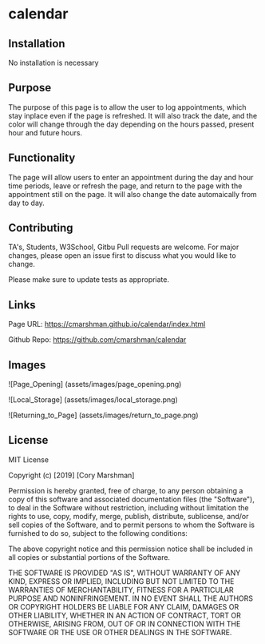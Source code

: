 # calendar

## Installation

No installation is necessary

## Purpose
The purpose of this page is to allow the user to log appointments, which stay inplace even if the page is refreshed. It will also track the date, and the color will change through the day depending on the hours passed, present hour and future hours. 

## Functionality
The page will allow users to enter an appointment during the day and hour time periods, leave or refresh the page, and return to the page with the appointment still on the page. It will also change the date automaically from day to day. 

## Contributing
TA's, Students, W3School, Gitbu
Pull requests are welcome. For major changes, please open an issue first to discuss what you would like to change.

Please make sure to update tests as appropriate.

## Links
Page URL: https://cmarshman.github.io/calendar/index.html

Github Repo: https://github.com/cmarshman/calendar

## Images

![Page_Opening] (assets/images/page_opening.png)

![Local_Storage] (assets/images/local_storage.png)

![Returning_to_Page] (assets/images/return_to_page.png)


## License
MIT License

Copyright (c) [2019] [Cory Marshman]

Permission is hereby granted, free of charge, to any person obtaining a copy
of this software and associated documentation files (the "Software"), to deal
in the Software without restriction, including without limitation the rights
to use, copy, modify, merge, publish, distribute, sublicense, and/or sell
copies of the Software, and to permit persons to whom the Software is
furnished to do so, subject to the following conditions:

The above copyright notice and this permission notice shall be included in all
copies or substantial portions of the Software.

THE SOFTWARE IS PROVIDED "AS IS", WITHOUT WARRANTY OF ANY KIND, EXPRESS OR
IMPLIED, INCLUDING BUT NOT LIMITED TO THE WARRANTIES OF MERCHANTABILITY,
FITNESS FOR A PARTICULAR PURPOSE AND NONINFRINGEMENT. IN NO EVENT SHALL THE
AUTHORS OR COPYRIGHT HOLDERS BE LIABLE FOR ANY CLAIM, DAMAGES OR OTHER
LIABILITY, WHETHER IN AN ACTION OF CONTRACT, TORT OR OTHERWISE, ARISING FROM,
OUT OF OR IN CONNECTION WITH THE SOFTWARE OR THE USE OR OTHER DEALINGS IN THE
SOFTWARE.